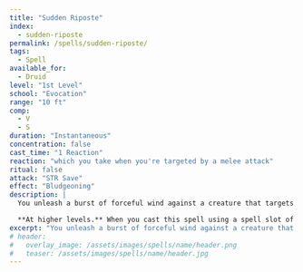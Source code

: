 ```yaml
---
title: "Sudden Riposte"
index:
  - sudden-riposte
permalink: /spells/sudden-riposte/
tags:
  - Spell
available_for:
  - Druid
level: "1st Level"
school: "Evocation"
range: "10 ft"
comp:
  - V
  - S
duration: "Instantaneous"
concentration: false
cast_time: "1 Reaction"
reaction: "which you take when you're targeted by a melee attack"
ritual: false
attack: "STR Save"
effect: "Bludgeoning"
description: |
  You unleash a burst of forceful wind against a creature that targets you with a melee attack. The creature must make a Strength saving throw. It takes 2d6 bludgeoning damage on a failed save and is pushed 10 feet away from you. On a successful save, the creature takes half as much damage and isn't pushed away.

  **At higher levels.** When you cast this spell using a spell slot of 2nd level or higher, the damage increases by 1d6 for each slot level above 1st.
excerpt: "You unleash a burst of forceful wind against a creature that targets you with a melee attack."
# header:
#   overlay_image: /assets/images/spells/name/header.png
#   teaser: /assets/images/spells/name/header.jpg
---
```


